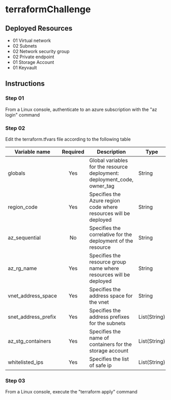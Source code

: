 # terraformChallenge

## **Deployed Resources**
* 01 Virtual network
* 02 Subnets
* 02 Network security group
* 02 Private endpoint
* 01 Storage Account
* 01 Keyvault

## **Instructions**

### **Step 01**
From a Linux console, authenticate to an azure subscription with the "az login" command
### **Step 02**
Edit the terraform.tfvars file according to the following table

| Variable name | Required | Description | Type | Allowed values | Default 
| --------------- | :-------: | ----------- | ------------- | ------------------ | ----------------- |
| globals | Yes | Global variables for the resource deployment: deployment_code, owner_tag | String | deployment_code is limited to a length of 4 characters | - | 
| region_code | Yes | Specifies the Azure region code where resources will be deployed | String | "wsus","eus1","eus2","cnus" | - | 
| az_sequential  | No | Specifies the correlative for the deployment of the resource | String | Examples: "01", "02", ... | "01" | 
| az_rg_name   | Yes | Specifies the resource group name where resources will be deployed | String | Examples: "test_resource_group" | - |
| vnet_address_space  | Yes | Specifies the address space for the vnet | String | Examples: "10.0.0.0/16", "10.1.0.0/16", ... | - |
| snet_address_prefix   | Yes | Specifies the address prefixes for the subnets | List(String) | Limited to a length of 2 items: ["10.0.0.0/24", "10.0.1.0/24"] | - |
| az_stg_containers  | Yes | Specifies the name of containers for the storage account | List(String) | Examples: ["demo01", "demo02"] | - |
| whitelisted_ips  | Yes | Specifies the list of safe ip | List(String) | Examples: ["1.1.1.1"] | - |

### **Step 03**
From a Linux console, execute the "terraform apply" command
